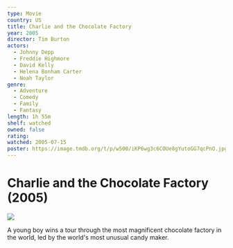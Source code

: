 ```yaml
---
type: Movie
country: US
title: Charlie and the Chocolate Factory
year: 2005
director: Tim Burton
actors:
  - Johnny Depp
  - Freddie Highmore
  - David Kelly
  - Helena Bonham Carter
  - Noah Taylor
genre:
  - Adventure
  - Comedy
  - Family
  - Fantasy
length: 1h 55m
shelf: watched
owned: false
rating:
watched: 2005-07-15
poster: https://image.tmdb.org/t/p/w500/iKP6wg3c6COUe8gYutoGG7qcPnO.jpg
---
```


# Charlie and the Chocolate Factory (2005)

![](https://image.tmdb.org/t/p/w500/iKP6wg3c6COUe8gYutoGG7qcPnO.jpg)

A young boy wins a tour through the most magnificent chocolate factory in the world, led by the world's most unusual candy maker.